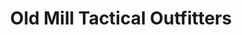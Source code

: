 ---
title: "Old Mill Tactical Outfitters"
url: /milford/old-mill-tactical-outfitters/
shop: Waffen
---